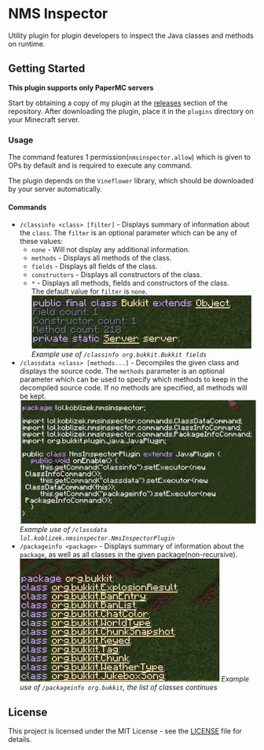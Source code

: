 # NMS Inspector
Utility plugin for plugin developers to inspect the Java classes and methods
on runtime.

## Getting Started
**This plugin supports only PaperMC servers**

Start by obtaining a copy of my plugin at the [releases](https://github.com/KoblizekXD/nms-inspector/releases)
section of the repository. After downloading the plugin, place it in the `plugins` directory
on your Minecraft server.

### Usage

The command features 1 permission(`nmsinspector.allow`) which is given to OPs by default
and is required to execute any command.

The plugin depends on the `Vineflower` library, which should be downloaded by your
server automatically.

#### Commands

- `/classinfo <class> [filter]` - Displays summary of information about the `class`.
The `filter` is an optional parameter which can be any of these values:
    - `none` - Will not display any additional information.
    - `methods` - Displays all methods of the class.
    - `fields` - Displays all fields of the class.
    - `constructors` - Displays all constructors of the class.
    - `*` - Displays all methods, fields and constructors of the class.  
The default value for `filter` is `none`.
![Example](img/classinfo.png)
*Example use of `/classinfo org.bukkit.Bukkit fields`*
- `/classdata <class> [methods...]` - Decompiles the given class and displays the source code.
The `methods` parameter is an optional parameter which can be used to specify which methods
to keep in the decompiled source code. If no methods are specified, all methods will be kept.
![Example](img/classdata.png)
*Example use of `/classdata lol.koblizek.nmsinspector.NmsInspectorPlugin`*
- `/packageinfo <package>` - Displays summary of information about the `package`, as well as
all classes in the given package(non-recursive).
![Example](img/packageinfo.png)
*Example use of `/packageinfo org.bukkit`, the list of classes continues*

## License

This project is licensed under the MIT License - see the [LICENSE](LICENSE) file for details.